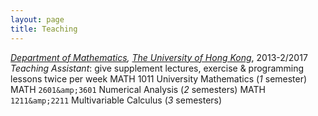 ```yaml
---
layout: page
title: Teaching
---
```

*[Department of Mathematics](https://hkumath.hku.hk/web/index.php), [The University of Hong Kong](https://www.hku.hk/)*, 2013-2/2017
*Teaching Assistant*: give supplement lectures, exercise & programming lessons twice per week
MATH 1011 University Mathematics \(*1* semester\) 
MATH `2601&amp;3601` Numerical Analysis \(*2* semesters\) 
MATH `1211&amp;2211` Multivariable Calculus \(*3* semesters\) 

